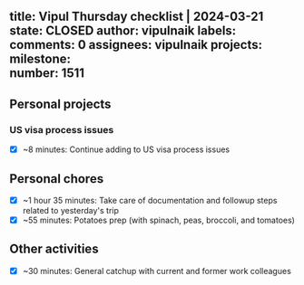 title:	Vipul Thursday checklist | 2024-03-21
state:	CLOSED
author:	vipulnaik
labels:	
comments:	0
assignees:	vipulnaik
projects:	
milestone:	
number:	1511
--
## Personal projects

### US visa process issues

- [x] ~8 minutes: Continue adding to US visa process issues

## Personal chores

- [x] ~1 hour 35 minutes: Take care of documentation and  followup steps related to yesterday's trip
- [x] ~55 minutes: Potatoes prep (with spinach, peas, broccoli, and tomatoes)

## Other activities

- [x] ~30 minutes: General catchup with current and former work colleagues
